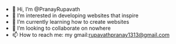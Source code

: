 - 👋 Hi, I’m @PranayRupavath
- 👀 I’m interested in developing websites that inspire 
- 🌱 I’m currently learning how to create websites 
- 💞️ I’m looking to collaborate on nowhere
- 📫 How to reach me: my gmail:rupavathpranay1313@gmail.com

<!---
PranayRupavath/PranayRupavath is a ✨ special ✨ repository because its `README.md` (this file) appears on your GitHub profile.
You can click the Preview link to take a look at your changes.
--->
